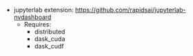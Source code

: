 * jupyterlab extension: https://github.com/rapidsai/jupyterlab-nvdashboard
    * Requires:
        * distributed
        * dask_cuda
        * dask_cudf